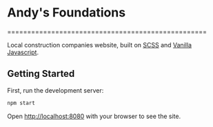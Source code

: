 # Andy's Foundations
==================================================

 Local construction companies website, built on [SCSS] and [Vanilla Javascript].

[SCSS]: https://sass-lang.com/documentation/syntax
[Vanilla Javascript]: https://www.javascript.com/

## Getting Started

First, run the development server:

```bash
npm start
```

Open [http://localhost:8080](http://localhost:8080) with your browser to see the site.
